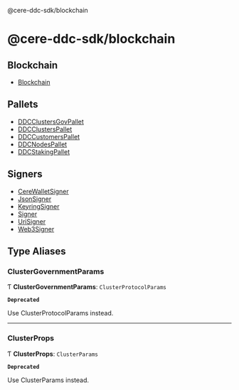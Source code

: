 @cere-ddc-sdk/blockchain

# @cere-ddc-sdk/blockchain

## Blockchain

- [Blockchain](classes/Blockchain.md)

## Pallets

- [DDCClustersGovPallet](classes/DDCClustersGovPallet.md)
- [DDCClustersPallet](classes/DDCClustersPallet.md)
- [DDCCustomersPallet](classes/DDCCustomersPallet.md)
- [DDCNodesPallet](classes/DDCNodesPallet.md)
- [DDCStakingPallet](classes/DDCStakingPallet.md)

## Signers

- [CereWalletSigner](classes/CereWalletSigner.md)
- [JsonSigner](classes/JsonSigner.md)
- [KeyringSigner](classes/KeyringSigner.md)
- [Signer](classes/Signer.md)
- [UriSigner](classes/UriSigner.md)
- [Web3Signer](classes/Web3Signer.md)

## Type Aliases

### ClusterGovernmentParams

Ƭ **ClusterGovernmentParams**: `ClusterProtocolParams`

**`Deprecated`**

Use ClusterProtocolParams instead.

___

### ClusterProps

Ƭ **ClusterProps**: `ClusterParams`

**`Deprecated`**

Use ClusterParams instead.
